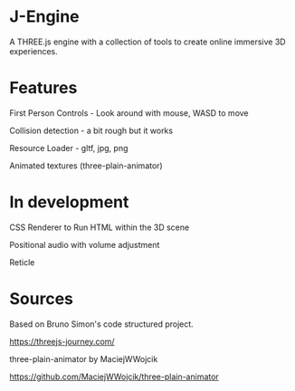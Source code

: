 # J-Engine
 A THREE.js engine with a collection of tools to create online immersive 3D experiences.

# Features

First Person Controls - Look around with mouse, WASD to move

Collision detection - a bit rough but it works

Resource Loader - gltf, jpg, png

Animated textures (three-plain-animator)


# In development

CSS Renderer to Run HTML within the 3D scene

Positional audio with volume adjustment

Reticle


# Sources

Based on Bruno Simon's code structured project.

https://threejs-journey.com/

three-plain-animator by MaciejWWojcik

https://github.com/MaciejWWojcik/three-plain-animator
